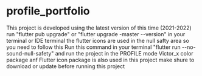 # profile_portfolio
This project is developed using the latest version of this time (2021-2022)
run "flutter pub upgrade" or "flutter upgrade -master --version" in your terminal or IDE terminal
the flutter icons are used in the null safty area so you need to follow this 
Run this command in your terminal "flutter run --no-sound-null-safety" and  run the project in the PROFILE mode
Victor_x color package anf Flutter icon package is also used in this project make shure to download or update before running this project
